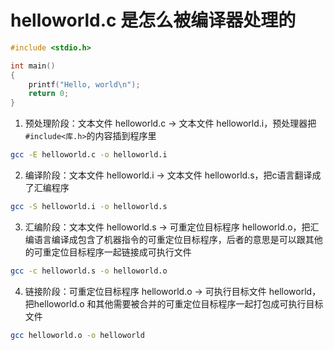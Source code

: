 # helloworld.c 是怎么被编译器处理的
```c
#include <stdio.h>

int main()
{
	printf("Hello, world\n");
	return 0;
}
```
1. 预处理阶段：文本文件 helloworld.c $\to$ 文本文件 helloworld.i，预处理器把`#include<库.h>`的内容插到程序里
```bash
gcc -E helloworld.c -o helloworld.i
```
2. 编译阶段：文本文件 helloworld.i $\to$ 文本文件 helloworld.s，把c语言翻译成了汇编程序
```bash
gcc -S helloworld.i -o helloworld.s 
```
3. 汇编阶段：文本文件 helloworld.s $\to$ 可重定位目标程序 helloworld.o，把汇编语言编译成包含了机器指令的可重定位目标程序，后者的意思是可以跟其他的可重定位目标程序一起链接成可执行文件
```bash
gcc -c helloworld.s -o helloworld.o
```

4. 链接阶段：可重定位目标程序 helloworld.o $\to$ 可执行目标文件 helloworld，把helloworld.o 和其他需要被合并的可重定位目标程序一起打包成可执行目标文件
```bash
gcc helloworld.o -o helloworld
```
